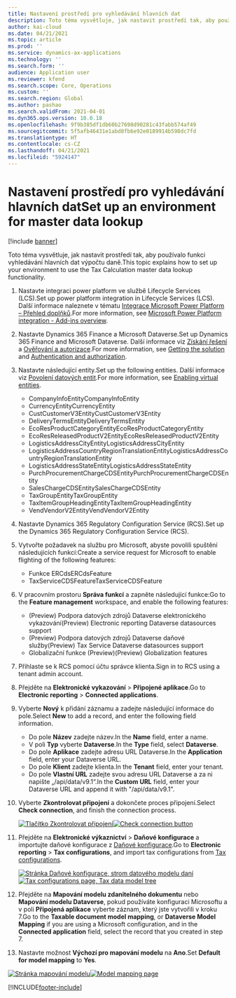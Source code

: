 ```yaml
---
title: Nastavení prostředí pro vyhledávání hlavních dat
description: Toto téma vysvětluje, jak nastavit prostředí tak, aby používalo funkci vyhledávání hlavních dat výpočtu daně.
author: kai-cloud
ms.date: 04/21/2021
ms.topic: article
ms.prod: ''
ms.service: dynamics-ax-applications
ms.technology: ''
ms.search.form: ''
audience: Application user
ms.reviewer: kfend
ms.search.scope: Core, Operations
ms.custom: ''
ms.search.region: Global
ms.author: pashao
ms.search.validFrom: 2021-04-01
ms.dyn365.ops.version: 10.0.18
ms.openlocfilehash: 9f9b385df1db60b27698d90281c43fabb574af49
ms.sourcegitcommit: 5f5afb46431e1abd8fb6e92e0189914b598dc7fd
ms.translationtype: HT
ms.contentlocale: cs-CZ
ms.lasthandoff: 04/21/2021
ms.locfileid: "5924147"
---
```

# <a name="set-up-an-environment-for-master-data-lookup"></a><span data-ttu-id="30fda-103">Nastavení prostředí pro vyhledávání hlavních dat</span><span class="sxs-lookup"><span data-stu-id="30fda-103">Set up an environment for master data lookup</span></span>

[!include [banner](../includes/banner.md)]

<span data-ttu-id="30fda-104">Toto téma vysvětluje, jak nastavit prostředí tak, aby používalo funkci vyhledávání hlavních dat výpočtu daně.</span><span class="sxs-lookup"><span data-stu-id="30fda-104">This topic explains how to set up your environment to use the Tax Calculation master data lookup functionality.</span></span>

1. <span data-ttu-id="30fda-105">Nastavte integraci power platform ve službě Lifecycle Services (LCS).</span><span class="sxs-lookup"><span data-stu-id="30fda-105">Set up power platform integration in Lifecycle Services (LCS).</span></span> <span data-ttu-id="30fda-106">Další informace naleznete v tématu [Integrace Microsoft Power Platform – Přehled doplňků](../../fin-ops-core/dev-itpro/power-platform/add-ins-overview.md).</span><span class="sxs-lookup"><span data-stu-id="30fda-106">For more information, see [Microsoft Power Platform integration - Add-ins overview](../../fin-ops-core/dev-itpro/power-platform/add-ins-overview.md).</span></span>
2. <span data-ttu-id="30fda-107">Nastavte Dynamics 365 Finance a Microsoft Dataverse.</span><span class="sxs-lookup"><span data-stu-id="30fda-107">Set up Dynamics 365 Finance and Microsoft Dataverse.</span></span> <span data-ttu-id="30fda-108">Další informace viz [Získání řešení](../../fin-ops-core/dev-itpro/power-platform/admin-reference.md#getting-the-solution) a [Ověřování a autorizace](../../fin-ops-core/dev-itpro/power-platform/admin-reference.md#authentication-and-authorization).</span><span class="sxs-lookup"><span data-stu-id="30fda-108">For more information, see [Getting the solution](../../fin-ops-core/dev-itpro/power-platform/admin-reference.md#getting-the-solution) and [Authentication and authorization](../../fin-ops-core/dev-itpro/power-platform/admin-reference.md#authentication-and-authorization).</span></span>
3. <span data-ttu-id="30fda-109">Nastavte následující entity.</span><span class="sxs-lookup"><span data-stu-id="30fda-109">Set up the following entities.</span></span> <span data-ttu-id="30fda-110">Další informace viz [Povolení datových entit](../../fin-ops-core/dev-itpro/power-platform/admin-reference.md#enabling-virtual-entities).</span><span class="sxs-lookup"><span data-stu-id="30fda-110">For more information, see [Enabling virtual entities](../../fin-ops-core/dev-itpro/power-platform/admin-reference.md#enabling-virtual-entities).</span></span>
      - <span data-ttu-id="30fda-111">CompanyInfoEntity</span><span class="sxs-lookup"><span data-stu-id="30fda-111">CompanyInfoEntity</span></span>
      - <span data-ttu-id="30fda-112">CurrencyEntity</span><span class="sxs-lookup"><span data-stu-id="30fda-112">CurrencyEntity</span></span>
      - <span data-ttu-id="30fda-113">CustCustomerV3Entity</span><span class="sxs-lookup"><span data-stu-id="30fda-113">CustCustomerV3Entity</span></span>
      - <span data-ttu-id="30fda-114">DeliveryTermsEntity</span><span class="sxs-lookup"><span data-stu-id="30fda-114">DeliveryTermsEntity</span></span>
      - <span data-ttu-id="30fda-115">EcoResProductCategoryEntity</span><span class="sxs-lookup"><span data-stu-id="30fda-115">EcoResProductCategoryEntity</span></span>
      - <span data-ttu-id="30fda-116">EcoResReleasedProductV2Entity</span><span class="sxs-lookup"><span data-stu-id="30fda-116">EcoResReleasedProductV2Entity</span></span>
      - <span data-ttu-id="30fda-117">LogisticsAddressCityEntity</span><span class="sxs-lookup"><span data-stu-id="30fda-117">LogisticsAddressCityEntity</span></span>
      - <span data-ttu-id="30fda-118">LogisticsAddressCountryRegionTranslationEntity</span><span class="sxs-lookup"><span data-stu-id="30fda-118">LogisticsAddressCountryRegionTranslationEntity</span></span>
      - <span data-ttu-id="30fda-119">LogisticsAddressStateEntity</span><span class="sxs-lookup"><span data-stu-id="30fda-119">LogisticsAddressStateEntity</span></span>
      - <span data-ttu-id="30fda-120">PurchProcurementChargeCDSEntity</span><span class="sxs-lookup"><span data-stu-id="30fda-120">PurchProcurementChargeCDSEntity</span></span>
      - <span data-ttu-id="30fda-121">SalesChargeCDSEntity</span><span class="sxs-lookup"><span data-stu-id="30fda-121">SalesChargeCDSEntity</span></span>
      - <span data-ttu-id="30fda-122">TaxGroupEntity</span><span class="sxs-lookup"><span data-stu-id="30fda-122">TaxGroupEntity</span></span>
      - <span data-ttu-id="30fda-123">TaxItemGroupHeadingEntity</span><span class="sxs-lookup"><span data-stu-id="30fda-123">TaxItemGroupHeadingEntity</span></span>
      - <span data-ttu-id="30fda-124">VendVendorV2Entity</span><span class="sxs-lookup"><span data-stu-id="30fda-124">VendVendorV2Entity</span></span>
4. <span data-ttu-id="30fda-125">Nastavte Dynamics 365 Regulatory Configuration Service (RCS).</span><span class="sxs-lookup"><span data-stu-id="30fda-125">Set up the Dynamics 365 Regulatory Configuration Service (RCS).</span></span> 
5. <span data-ttu-id="30fda-126">Vytvořte požadavek na službu pro Microsoft, abyste povolili spuštění následujících funkcí:</span><span class="sxs-lookup"><span data-stu-id="30fda-126">Create a service request for Microsoft to enable flighting of the following features:</span></span>

      - <span data-ttu-id="30fda-127">Funkce ERCds</span><span class="sxs-lookup"><span data-stu-id="30fda-127">ERCdsFeature</span></span>
      - <span data-ttu-id="30fda-128">TaxServiceCDSFeature</span><span class="sxs-lookup"><span data-stu-id="30fda-128">TaxServiceCDSFeature</span></span>

6. <span data-ttu-id="30fda-129">V pracovním prostoru **Správa funkcí** a zapněte následující funkce:</span><span class="sxs-lookup"><span data-stu-id="30fda-129">Go to the **Feature management** workspace, and enable the following features:</span></span>

      - <span data-ttu-id="30fda-130">(Preview) Podpora datových zdrojů Dataverse elektronického vykazování</span><span class="sxs-lookup"><span data-stu-id="30fda-130">(Preview) Electronic reporting Dataverse datasources support</span></span>
      - <span data-ttu-id="30fda-131">(Preview) Podpora datových zdrojů Dataverse daňové služby</span><span class="sxs-lookup"><span data-stu-id="30fda-131">(Preview) Tax Service Dataverse datasources support</span></span>
      - <span data-ttu-id="30fda-132">Globalizační funkce (Preview)</span><span class="sxs-lookup"><span data-stu-id="30fda-132">(Preview) Globalization features</span></span>

5. <span data-ttu-id="30fda-133">Přihlaste se k RCS pomocí účtu správce klienta.</span><span class="sxs-lookup"><span data-stu-id="30fda-133">Sign in to RCS using a tenant admin account.</span></span>
6. <span data-ttu-id="30fda-134">Přejděte na **Elektronické vykazování** > **Připojené aplikace**.</span><span class="sxs-lookup"><span data-stu-id="30fda-134">Go to **Electronic reporting** > **Connected applications**.</span></span> 
7. <span data-ttu-id="30fda-135">Vyberte **Nový** k přidání záznamu a zadejte následující informace do pole.</span><span class="sxs-lookup"><span data-stu-id="30fda-135">Select **New** to add a record, and enter the following field information.</span></span> 

   - <span data-ttu-id="30fda-136">Do pole **Název** zadejte název.</span><span class="sxs-lookup"><span data-stu-id="30fda-136">In the **Name** field, enter a name.</span></span>
   - <span data-ttu-id="30fda-137">V poli **Typ** vyberte **Dataverse**.</span><span class="sxs-lookup"><span data-stu-id="30fda-137">In the **Type** field, select **Dataverse**.</span></span>
   - <span data-ttu-id="30fda-138">Do pole **Aplikace** zadejte adresu URL Dataverse.</span><span class="sxs-lookup"><span data-stu-id="30fda-138">In the **Application** field, enter your Dataverse URL.</span></span>
   - <span data-ttu-id="30fda-139">Do pole **Klient** zadejte klienta.</span><span class="sxs-lookup"><span data-stu-id="30fda-139">In the **Tenant** field, enter your tenant.</span></span>
   - <span data-ttu-id="30fda-140">Do pole **Vlastní URL** zadejte svou adresu URL Dataverse a za ni napište „/api/data/v9.1“.</span><span class="sxs-lookup"><span data-stu-id="30fda-140">In the **Custom URL** field, enter your Dataverse URL and append it with "/api/data/v9.1".</span></span>

8. <span data-ttu-id="30fda-141">Vyberte **Zkontrolovat připojení** a dokončete proces připojení.</span><span class="sxs-lookup"><span data-stu-id="30fda-141">Select **Check connection**, and finish the connection process.</span></span> 

   <span data-ttu-id="30fda-142">[![Tlačítko Zkontrolovat připojení](./media/tax-service-setup-environment-for-mater-date-pic1.png)](./media/tax-service-setup-environment-for-mater-date-pic1.png)</span><span class="sxs-lookup"><span data-stu-id="30fda-142">[![Check connection button](./media/tax-service-setup-environment-for-mater-date-pic1.png)](./media/tax-service-setup-environment-for-mater-date-pic1.png)</span></span>

9. <span data-ttu-id="30fda-143">Přejděte na **Elektronické výkaznictví** > **Daňové konfigurace** a importujte daňové konfigurace z [Daňové konfigurace](https://go.microsoft.com/fwlink/?linkid=2158352).</span><span class="sxs-lookup"><span data-stu-id="30fda-143">Go to **Electronic reporting** > **Tax configurations**, and import tax configurations from [Tax configurations](https://go.microsoft.com/fwlink/?linkid=2158352).</span></span>

   <span data-ttu-id="30fda-144">[![Stránka Daňové konfigurace, strom datového modelu daní](./media/tax-service-setup-environment-for-mater-date-pic2.png)](./media/tax-service-setup-environment-for-mater-date-pic2.png)</span><span class="sxs-lookup"><span data-stu-id="30fda-144">[![Tax configurations page, Tax data model tree](./media/tax-service-setup-environment-for-mater-date-pic2.png)](./media/tax-service-setup-environment-for-mater-date-pic2.png)</span></span>

10. <span data-ttu-id="30fda-145">Přejděte na **Mapování modelu zdanitelného dokumentu** nebo **Mapování modelu Dataverse**, pokud používáte konfiguraci Microsoftu a v poli **Připojená aplikace** vyberte záznam, který jste vytvořili v kroku 7.</span><span class="sxs-lookup"><span data-stu-id="30fda-145">Go to the **Taxable document model mapping**, or **Dataverse Model Mapping** if you are using a Microsoft configuration, and in the **Connected application** field, select the record that you created in step 7.</span></span>
11. <span data-ttu-id="30fda-146">Nastavte možnost **Výchozí pro mapování modelu** na **Ano**.</span><span class="sxs-lookup"><span data-stu-id="30fda-146">Set **Default for model mapping** to **Yes**.</span></span>

   <span data-ttu-id="30fda-147">[![Stránka mapování modelu](./media/tax-service-setup-environment-for-mater-date-pic3.png)](./media/tax-service-setup-environment-for-mater-date-pic3.png)</span><span class="sxs-lookup"><span data-stu-id="30fda-147">[![Model mapping page](./media/tax-service-setup-environment-for-mater-date-pic3.png)](./media/tax-service-setup-environment-for-mater-date-pic3.png)</span></span>


[!INCLUDE[footer-include](../../includes/footer-banner.md)]
